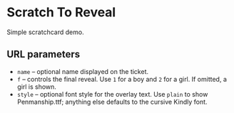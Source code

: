 # Scratch To Reveal

Simple scratchcard demo.

## URL parameters

- `name` – optional name displayed on the ticket.
- `f` – controls the final reveal. Use `1` for a boy and `2` for a girl. If omitted, a girl is shown.
- `style` – optional font style for the overlay text. Use `plain` to show Penmanship.ttf; anything else defaults to the cursive Kindly font.
